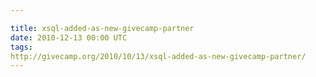 ```yaml
---

title: xsql-added-as-new-givecamp-partner
date: 2010-12-13 00:00 UTC
tags: 
http://givecamp.org/2010/10/13/xsql-added-as-new-givecamp-partner/
---
```



